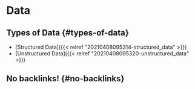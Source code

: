 # Data


## Types of Data {#types-of-data}

-   [Structured Data]({{< relref "20210408095314-structured_data" >}})
-   [Unstructured Data]({{< relref "20210408095320-unstructured_data" >}})


## No backlinks! {#no-backlinks}

